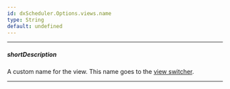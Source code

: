 ```yaml
---
id: dxScheduler.Options.views.name
type: String
default: undefined
---
```

---
##### shortDescription
A custom name for the view. This name goes to the [view switcher](/concepts/05%20Widgets/Scheduler/070%20View%20Switcher.md '/Documentation/Guide/Widgets/Scheduler/View_Switcher/').

---
